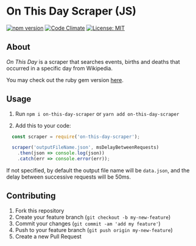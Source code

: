 # On This Day Scraper (JS)

[![npm version](https://badge.fury.io/js/on-this-day-scraper.svg)](https://badge.fury.io/js/on-this-day-scraper)
[![Code Climate](https://codeclimate.com/github/sasalatart/on-this-day-scraper-js/badges/gpa.svg)](https://codeclimate.com/github/sasalatart/on-this-day-scraper-js)
[![License: MIT](https://img.shields.io/badge/License-MIT-blue.svg)](https://opensource.org/licenses/MIT)

## About

*On This Day* is a scraper that searches events, births and deaths that occurred in a specific day from Wikipedia.

You may check out the ruby gem version [here](https://github.com/sasalatart/on-this-day-scraper-rb).

## Usage

1. Run `npm i on-this-day-scraper` or `yarn add on-this-day-scraper`

2. Add this to your code:

  ```js
    const scraper = require('on-this-day-scraper');

    scraper('outputFileName.json', msDelayBetweenRequests)
      .then(json => console.log(json))
      .catch(err => console.error(err));
  ```

  If not specified, by default the output file name will be `data.json`, and the delay between successive requests will be 50ms.

## Contributing

1. Fork this repository
2. Create your feature branch (`git checkout -b my-new-feature`)
3. Commit your changes (`git commit -am 'add my feature'`)
4. Push to your feature branch (`git push origin my-new-feature`)
5. Create a new Pull Request
